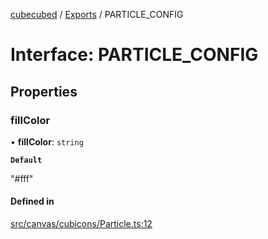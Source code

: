 [cubecubed](/reference/README.md) / [Exports](/reference/modules.md) / PARTICLE\_CONFIG

# Interface: PARTICLE\_CONFIG

## Properties

### fillColor

• **fillColor**: `string`

**`Default`**

"#fff"

#### Defined in

[src/canvas/cubicons/Particle.ts:12](https://github.com/imaphatduc/cubecubed/blob/f64863c/src/canvas/cubicons/Particle.ts#L12)

